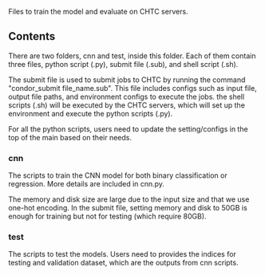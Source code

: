 Files to train the model and evaluate on CHTC servers.

## Contents

There are two folders, cnn and test, inside this folder. Each of them contain three files, python script (.py), submit file (.sub), and shell script (.sh). 

The submit file is used to submit jobs to CHTC by running the command "condor_submit file_name.sub". This file includes configs such as input file, output file paths, and environment configs to execute the jobs. the shell scripts (.sh) will be executed by the CHTC servers, which will set up the environment and execute the python scripts (.py).

For all the python scripts, users need to update the setting/configs in the top of the main based on their needs.

### cnn

The scripts to train the CNN model for both binary classification or regression. More details are included in cnn.py.

The memory and disk size are large due to the input size and that we use one-hot encoding. In the submit file, setting memory and disk to 50GB is enough for training but not for testing (which require 80GB).

### test

The scripts to test the models. Users need to provides the indices for testing and validation dataset, which are the outputs from cnn scripts. 

